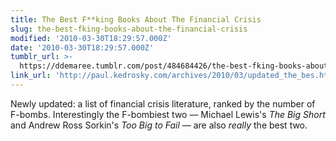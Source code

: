 ```yaml
---
title: The Best F**king Books About The Financial Crisis
slug: the-best-fking-books-about-the-financial-crisis
modified: '2010-03-30T18:29:57.000Z'
date: '2010-03-30T18:29:57.000Z'
tumblr_url: >-
  https://ddemaree.tumblr.com/post/484684426/the-best-fking-books-about-the-financial-crisis
link_url: 'http://paul.kedrosky.com/archives/2010/03/updated_the_bes.html'
---
```

Newly updated: a list of financial crisis literature, ranked by the number of F-bombs. Interestingly the F-bombiest two — Michael Lewis's _The Big Short_ and Andrew Ross Sorkin's _Too Big to Fail_ — are also _really_ the best two.
